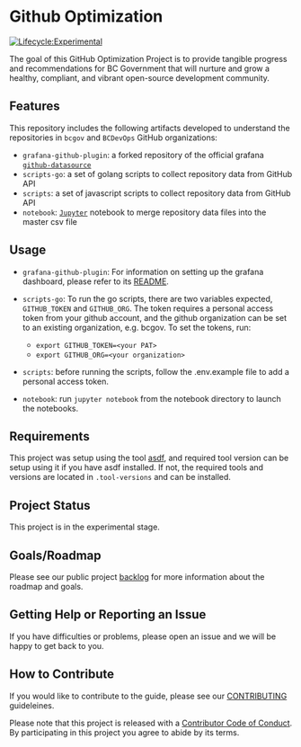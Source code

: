 # Github Optimization

[![Lifecycle:Experimental](https://img.shields.io/badge/Lifecycle-Experimental-339999)](Redirect-URL)

The goal of this GitHub Optimization Project is to provide tangible progress and recommendations for BC Government that will nurture and grow a healthy, compliant, and vibrant open-source development community. ​


## Features

This repository includes the following artifacts developed to understand the repositories in `bcgov` and `BCDevOps` GitHub organizations:

- `grafana-github-plugin`: a forked repository of the official grafana [`github-datasource`](https://github.com/grafana/github-datasource)
- `scripts-go`: a set of golang scripts to collect repository data from GitHub API
- `scripts`: a set of javascript scripts to collect repository data from GitHub API
- `notebook`: [`Jupyter`](https://jupyter.org/) notebook to merge repository data files into the master csv file

## Usage

- `grafana-github-plugin`: For information on setting up the grafana dashboard, please refer to its [README](/grafana-github-plugin/README.md).
- `scripts-go`: To run the go scripts, there are two variables expected, `GITHUB_TOKEN` and `GITHUB_ORG`. The token requires a personal access token
from your github account, and the github organization can be set to an existing organization, e.g. bcgov. To set the tokens, run:

  - `export GITHUB_TOKEN=<your PAT>`
  - `export GITHUB_ORG=<your organization>`

- `scripts`: before running the scripts, follow the .env.example file to add a personal access token.
- `notebook`: run `jupyter notebook` from the notebook directory to launch the notebooks.

## Requirements

This project was setup using the tool [asdf](https://asdf-vm.com/#/), and required tool version can be setup using it if you have asdf installed.
If not, the required tools and versions are located in `.tool-versions` and can be installed.

## Project Status

This project is in the experimental stage. 

## Goals/Roadmap

Please see our public project [backlog](https://github.com/bcgov/github-optimization/projects/2) for more information about the roadmap and goals.

## Getting Help or Reporting an Issue

If you have difficulties or problems, please open an issue and we will be happy to get back to you.

## How to Contribute

If you would like to contribute to the guide, please see our [CONTRIBUTING](CONTRIBUTING.md) guideleines.

Please note that this project is released with a [Contributor Code of Conduct](CODE_OF_CONDUCT.md). By participating in this project you agree to abide by its terms.
